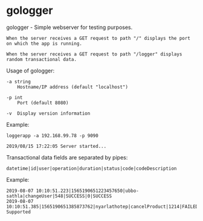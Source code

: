 # gologger

gologger - Simple webserver for testing purposes.

    When the server receives a GET request to path "/" displays the port on which the app is running.
       
    When the server receives a GET request to path "/logger" displays random transactional data.

Usage of gologger:
  
    -a string
        Hostname/IP address (default "localhost")  

    -p int
        Port (default 8080)

    -v  Display version information

Example:

    loggerapp -a 192.168.99.78 -p 9090

    2019/08/15 17:22:05 Server started...

Transactional data fields are separated by pipes:
    
    datetime|id|user|operation|duration|status|code|codeDescription

Example:

    2019-08-07 10:10:51.223|1565190651223457650|ubbo-sathla|changeUser|548|SUCCESS|0|SUCCESS
    2019-08-07 10:10:51.385|1565190651385873762|nyarlathotep|cancelProduct|1214|FAILED|440|Not Supported
